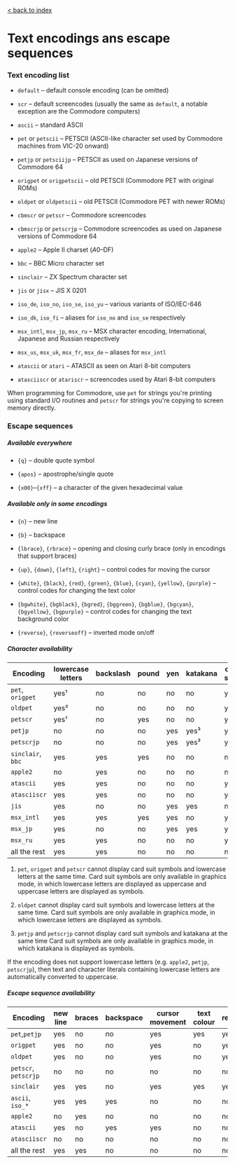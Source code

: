 [< back to index](../doc_index.md)

# Text encodings ans escape sequences

### Text encoding list

* `default` – default console encoding (can be omitted)

* `scr` – default screencodes
(usually the same as `default`, a notable exception are the Commodore computers)

* `ascii` – standard ASCII

* `pet` or `petscii` – PETSCII (ASCII-like character set used by Commodore machines from VIC-20 onward)

* `petjp` or `petsciijp` – PETSCII as used on Japanese versions of Commodore 64

* `origpet` or `origpetscii` – old PETSCII (Commodore PET with original ROMs)

* `oldpet` or `oldpetscii` – old PETSCII (Commodore PET with newer ROMs)

* `cbmscr` or `petscr` – Commodore screencodes

* `cbmscrjp` or `petscrjp` – Commodore screencodes as used on Japanese versions of Commodore 64

* `apple2` – Apple II charset ($A0–$DF)

* `bbc` – BBC Micro character set

* `sinclair` – ZX Spectrum character set

* `jis` or `jisx` – JIS X 0201

* `iso_de`, `iso_no`, `iso_se`, `iso_yu` – various variants of ISO/IEC-646
 
* `iso_dk`, `iso_fi` – aliases for `iso_no` and `iso_se` respectively

* `msx_intl`, `msx_jp`, `msx_ru` – MSX character encoding, International, Japanese and Russian respectively

* `msx_us`, `msx_uk`, `msx_fr`, `msx_de` – aliases for `msx_intl`
 
* `atascii` or `atari` – ATASCII as seen on Atari 8-bit computers
 
* `atasciiscr` or `atariscr` – screencodes used by Atari 8-bit computers

When programming for Commodore,
use `pet` for strings you're printing using standard I/O routines
and `petscr` for strings you're copying to screen memory directly.

### Escape sequences

##### Available everywhere

* `{q}` – double quote symbol

* `{apos}` – apostrophe/single quote

* `{x00}`–`{xff}` – a character of the given hexadecimal value

##### Available only in some encodings

* `{n}` – new line

* `{b}` – backspace

* `{lbrace}`, `{rbrace}` – opening and closing curly brace (only in encodings that support braces)

* `{up}`, `{down}`, `{left}`, `{right}` – control codes for moving the cursor

* `{white}`, `{black}`, `{red}`, `{green}`, `{blue}`, `{cyan}`, `{yellow}`, `{purple}` – 
control codes for changing the text color

* `{bgwhite}`, `{bgblack}`, `{bgred}`, `{bggreen}`, `{bgblue}`, `{bgcyan}`, `{bgyellow}`, `{bgpurple}` – 
control codes for changing the text background color

* `{reverse}`, `{reverseoff}` – inverted mode on/off

##### Character availability

Encoding | lowercase letters | backslash | pound | yen | katakana | card suits  
--|--|--|--|--|--|--  
`pet`, `origpet`   | yes¹ | no  | no  | no   | no   | yes¹  
`oldpet`           | yes² | no  | no  | no   | no   | yes²  
`petscr`           | yes¹ | no  | yes | no   | no   | yes¹  
`petjp`            | no   | no  | no  | yes  | yes³ | yes³  
`petscrjp`         | no   | no  | no  | yes  | yes³ | yes³  
`sinclair`, `bbc`  | yes  | yes | yes | no   | no   | no  
`apple2`           | no   | yes | no  | no   | no   | no  
`atascii`          | yes  | yes | no  | no   | no   | yes  
`atasciiscr`       | yes  | yes | no  | no   | no   | yes  
`jis`              | yes  | no  | no  | yes  | yes  | no  
`msx_intl`         | yes  | yes | yes | yes  | no   | yes   
`msx_jp`           | yes  | no  | no  | yes  | yes  | yes   
`msx_ru`           | yes  | yes | no  | no   | no   | yes   
all the rest       | yes  | yes | no  | no   | no   | no  
  
1. `pet`, `origpet` and `petscr` cannot display card suit symbols and lowercase letters at the same time.
Card suit symbols are only available in graphics mode,
in which lowercase letters are displayed as uppercase and uppercase letters are displayed as symbols. 

2.  `oldpet` cannot display card suit symbols and lowercase letters at the same time.
Card suit symbols are only available in graphics mode, in which lowercase letters are displayed as symbols. 

3. `petjp` and `petscrjp` cannot display card suit symbols and katakana at the same time
Card suit symbols are only available in graphics mode, in which katakana is displayed as symbols. 

If the encoding does not support lowercase letters (e.g. `apple2`, `petjp`, `petscrjp`),
then text and character literals containing lowercase letters are automatically converted to uppercase. 

##### Escape sequence availability

Encoding | new line | braces | backspace | cursor movement | text colour | reverse | background colour  
--|--|--|--|--|--|--|--  
`pet`,`petjp`       | yes | no  | no  | yes | yes | yes | no  
`origpet`           | yes | no  | no  | yes | no  | yes | no  
`oldpet`            | yes | no  | no  | yes | no  | yes | no  
`petscr`, `petscrjp`| no  | no  | no  | no  | no  | no  | no  
`sinclair`          | yes | yes | no  | yes | yes | yes | yes  
`ascii`, `iso_*`    | yes | yes | yes | no  | no  | no  | no  
`apple2`            | no  | yes | no  | no  | no  | no  | no  
`atascii`           | yes | no  | yes | yes | no  | no  | no  
`atasciiscr`        | no  | no  | no  | no  | no  | no  | no  
all the rest        | yes | yes | no  | no  | no  | no  | no
